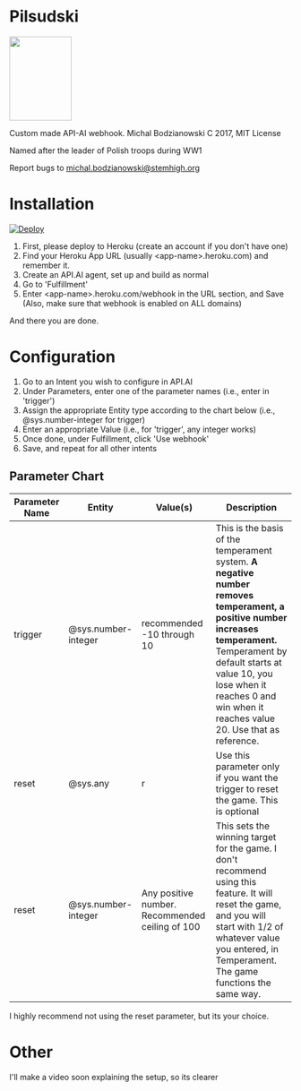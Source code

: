 # Pilsudski
<img src="https://s-media-cache-ak0.pinimg.com/564x/92/40/de/9240decff227ba682e39b149157a5ad1.jpg" width="111px" height="150px">

Custom made API-AI webhook. Michal Bodzianowski C 2017, MIT License

Named after the leader of Polish troops during WW1

Report bugs to michal.bodzianowski@stemhigh.org

# Installation
[![Deploy](https://www.herokucdn.com/deploy/button.svg)](https://dashboard.heroku.com/new?template=https%3A%2F%2Fgithub.com%2FItsMichal%2Fciegielsk-ai-backend%2Ftree%2Fmaster)

1. First, please deploy to Heroku
(create an account if you don't have one)
2. Find your Heroku App URL (usually \<app-name>.heroku.com) and remember it.
3. Create an API.AI agent, set up and build as normal
4. Go to 'Fulfillment'
5. Enter \<app-name>.heroku.com/webhook in the URL section, and Save (Also, make sure that webhook is enabled on ALL domains)

And there you are done.

# Configuration

1. Go to an Intent you wish to configure in API.AI
2. Under Parameters, enter one of the parameter names (i.e., enter in 'trigger')
3. Assign the appropriate Entity type according to the chart below (i.e., @sys.number-integer for trigger)
4. Enter an appropriate Value (i.e., for 'trigger', any integer works)
5. Once done, under Fulfillment, click 'Use webhook'
6. Save, and repeat for all other intents

## Parameter Chart

| Parameter Name | Entity | Value(s) | Description |
| ---------------|--------|----------|-------------|
| trigger | @sys.number-integer | recommended -10 through 10 | This is the basis of the temperament system. **A negative number removes temperament, a positive number increases temperament.** Temperament by default starts at value 10, you lose when it reaches 0 and win when it reaches value 20. Use that as reference. |
| reset | @sys.any | r | Use this parameter only if you want the trigger to reset the game. This is optional |
| reset | @sys.number-integer | Any positive number. Recommended ceiling of 100 | This sets the winning target for the game. I don't recommend using this feature. It will reset the game, and you will start with 1/2 of whatever value you entered, in Temperament. The game functions the same way. |

I highly recommend not using the reset parameter, but its your choice. 

# Other
I'll make a video soon explaining the setup, so its clearer
